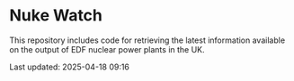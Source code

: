 # Nuke Watch

This repository includes code for retrieving the latest information available on the output of EDF nuclear power plants in the UK.

Last updated: 2025-04-18 09:16